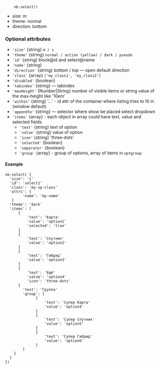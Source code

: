 ```
    nb-select()
```

* size: m
* theme: normal
* direction: bottom

### Optional attributes
* `'size'` {string} `m / s`
* `'theme'` {string} `normal / action (yellow) / dark / pseudo`
* `'id'` {string} block@id and select@name
* `'name'` {string}
* `'direction'` {string} bottom / top — open default direction
* `'class'` {array} `['my_class1', 'my_class2']`
* `'disabled'` {boolean}
* `'tabindex'` {string} — tabindex
* `'maxHeight'` {Number|String} number of visible items or string value of the max-height like '10em'
* `'within'` {string} '...' - id attr of the container where listing tries to fit in (window default)
* `'appendto'` {string} — selector where show be placed select dropdown
* `'items'` {array}  - each object in array could have text, value and selected fields
    * `'text'` {string} text of option
    * `'value'` {string} value of option
    * `'icon'` {string} 'three-dots'
    * `'selected'` {boolean}
    * `'separator'` {boolean}
    * `'group'` {array} - group of options, array of items in `optgroup`

#### Example

```
nb-select( {
  'size': 's'
  'id': 'select1'
  'class': 'my-sp-class'
  'attrs': {
        'name': 'my-name'
   }
  'theme': 'dark'
  'items': [
      {
          'text': 'Карта'
          'value': 'option1'
          'selected': 'true'
      }
      {
          'text': 'Спутник'
          'value': 'option2'
      }
      {
          'text': 'Гибрид'
          'value': 'option3'
      }
      {
          'text': 'Ещё'
          'value': 'option4'
          'icon': 'three-dots'
      }
        'text': 'Группа'
        'group': [
              {
                  'text': 'Супер Карта'
                  'value': 'option4'
              }
              {
                  'text': 'Супер Спутник'
                  'value': 'option5'
              }
              {
                  'text': 'Супер Гибрид'
                  'value': 'option6'
              }
        ]
    }
  ]
})
```
